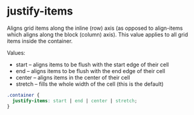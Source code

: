 # justify-items

Aligns grid items along the inline (row) axis (as opposed to align-items which aligns along the block (column) axis). This value applies to all grid items inside the container.

Values:
- start – aligns items to be flush with the start edge of their cell
- end – aligns items to be flush with the end edge of their cell
- center – aligns items in the center of their cell
- stretch – fills the whole width of the cell (this is the default)

```scss
.container {
  justify-items: start | end | center | stretch;
}
```
